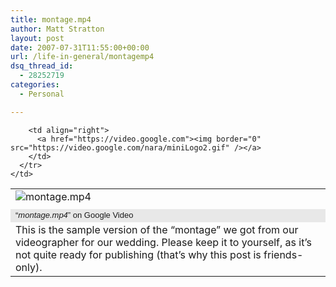 ```yaml
---
title: montage.mp4
author: Matt Stratton
layout: post
date: 2007-07-31T11:55:00+00:00
url: /life-in-general/montagemp4
dsq_thread_id:
  - 28252719
categories:
  - Personal

---
```

<table cellpadding="0" cellspacing="0" border="0">
  <tr>
    <td colspan="2">
      <img alt="montage.mp4" />
    </td>
  </tr>
  
  <tr>
    <td>
      <tr bgcolor="#E8E8E8">
        <td>
          <font face="arial, sans-serif" size="2">&#8220;<i>montage.mp4</i>&#8221; on Google Video</font>
        </td>
        
        <td align="right">
          <a href="https://video.google.com"><img border="0" src="https://video.google.com/nara/miniLogo2.gif" /></a>
        </td>
      </tr>
    </td>
  </tr>
  
  <tr>
    <td>
      This is the sample version of the &#8220;montage&#8221; we got from our videographer for our wedding. Please keep it to yourself, as it&#8217;s not quite ready for publishing (that&#8217;s why this post is friends-only).
    </td>
  </tr>
</table>